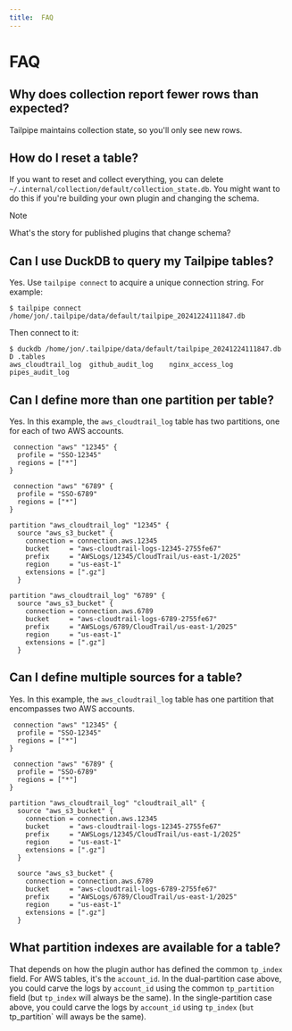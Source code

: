 ```yaml
---
title:  FAQ
---
```


# FAQ

## Why does collection report fewer rows than expected?

Tailpipe maintains collection state, so you'll only see new rows. 

## How do I reset a table?

If you want to reset and collect everything, you can delete `~/.internal/collection/default/collection_state.db`. You might want to do this if you're building your own plugin and changing the schema.

>[!NOTE]
> What's the story for published plugins that change schema?

## Can I use DuckDB to query my Tailpipe tables?

Yes. Use `tailpipe connect` to acquire a unique connection string. For example:

```
$ tailpipe connect
/home/jon/.tailpipe/data/default/tailpipe_20241224111847.db
```

Then connect to it:

```
$ duckdb /home/jon/.tailpipe/data/default/tailpipe_20241224111847.db
D .tables
aws_cloudtrail_log  github_audit_log    nginx_access_log    pipes_audit_log
```

## Can I define more than one partition per table?

Yes. In this example, the `aws_cloudtrail_log` table has two partitions, one for each of two AWS accounts.

```hcl
 connection "aws" "12345" {
  profile = "SSO-12345"
  regions = ["*"]
}

 connection "aws" "6789" {
  profile = "SSO-6789"
  regions = ["*"]
}

partition "aws_cloudtrail_log" "12345" {
  source "aws_s3_bucket" {
    connection = connection.aws.12345
    bucket     = "aws-cloudtrail-logs-12345-2755fe67"
    prefix     = "AWSLogs/12345/CloudTrail/us-east-1/2025"
    region     = "us-east-1"
    extensions = [".gz"]
  }

partition "aws_cloudtrail_log" "6789" {
  source "aws_s3_bucket" {
    connection = connection.aws.6789
    bucket     = "aws-cloudtrail-logs-6789-2755fe67"
    prefix     = "AWSLogs/6789/CloudTrail/us-east-1/2025"
    region     = "us-east-1"
    extensions = [".gz"]
  }
```

## Can I define multiple sources for a table?

Yes. In this example, the `aws_cloudtrail_log` table has one partition that encompasses two AWS accounts.

```hcl
 connection "aws" "12345" {
  profile = "SSO-12345"
  regions = ["*"]
}

 connection "aws" "6789" {
  profile = "SSO-6789"
  regions = ["*"]
}

partition "aws_cloudtrail_log" "cloudtrail_all" {
  source "aws_s3_bucket" {
    connection = connection.aws.12345
    bucket     = "aws-cloudtrail-logs-12345-2755fe67"
    prefix     = "AWSLogs/12345/CloudTrail/us-east-1/2025"
    region     = "us-east-1"
    extensions = [".gz"]
  }

  source "aws_s3_bucket" {
    connection = connection.aws.6789
    bucket     = "aws-cloudtrail-logs-6789-2755fe67"
    prefix     = "AWSLogs/6789/CloudTrail/us-east-1/2025"
    region     = "us-east-1"
    extensions = [".gz"]
  }
```

## What partition indexes are available for a table?

That depends on how the plugin author has defined the common `tp_index` field. For AWS tables, it's the `account_id`. In the dual-partition case above, you could carve the logs by `account_id` using the common `tp_partition` field (but `tp_index` will always be the same). In the single-partition case above, you could carve the logs by `account_id` using `tp_index` (`but `tp_partition` will aways be the same). 



